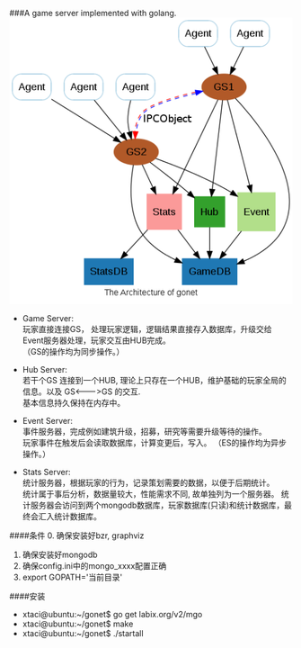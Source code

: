 ###A game server implemented with golang.
![Architecture](/doc/arch.png)

* Game Server:  
玩家直接连接GS， 处理玩家逻辑，逻辑结果直接存入数据库，升级交给Event服务器处理，玩家交互由HUB完成。     
（GS的操作均为同步操作。）
  
* Hub Server:  
若干个GS 连接到一个HUB, 理论上只存在一个HUB，维护基础的玩家全局的信息。以及 GS<--->GS 的交互.  
基本信息持久保持在内存中。   
    
* Event Server:  
事件服务器，完成例如建筑升级，招募，研究等需要升级等待的操作。    
玩家事件在触发后会读取数据库，计算变更后，写入。 （ES的操作均为异步操作。）

* Stats Server:     
统计服务器，根据玩家的行为，记录策划需要的数据，以便于后期统计。     
统计属于事后分析，数据量较大，性能需求不同, 故单独列为一个服务器。
统计服务器会访问到两个mongodb数据库，玩家数据库(只读)和统计数据库，最终会汇入统计数据库。

####条件
0. 确保安装好bzr, graphviz
1. 确保安装好mongodb
2. 确保config.ini中的mongo_xxxx配置正确
3. export GOPATH='当前目录'

####安装
* xtaci@ubuntu:~/gonet$ go get labix.org/v2/mgo      
* xtaci@ubuntu:~/gonet$ make    
* xtaci@ubuntu:~/gonet$ ./startall  
